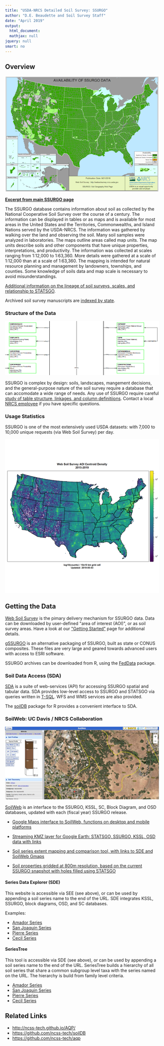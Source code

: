 ```yaml
---
title: "USDA-NRCS Detailed Soil Survey: SSURGO"
author: "D.E. Beaudette and Soil Survey Staff"
date: "April 2019"
output:
  html_document:
  mathjax: null
jquery: null
smart: no
---
```

  

  
## Overview

![](static-images/ssurgo-status.jpg)

**[Excerpt from main SSURGO page](https://www.nrcs.usda.gov/wps/portal/nrcs/detail/soils/survey/geo/?cid=nrcs142p2_053627)**

The SSURGO database contains information about soil as collected by the National Cooperative Soil Survey over the course of a century. The information can be displayed in tables or as maps and is available for most areas in the United States and the Territories, Commonwealths, and Island Nations served by the USDA-NRCS. The information was gathered by walking over the land and observing the soil. Many soil samples were analyzed in laboratories. The maps outline areas called map units. The map units describe soils and other components that have unique properties, interpretations, and productivity. The information was collected at scales ranging from 1:12,000 to 1:63,360. More details were gathered at a scale of 1:12,000 than at a scale of 1:63,360. The mapping is intended for natural resource planning and management by landowners, townships, and counties. Some knowledge of soils data and map scale is necessary to avoid misunderstandings.

[Additional information on the lineage of soil surveys, scales, and relationship to STATSGO](https://www.nrcs.usda.gov/wps/portal/nrcs/detail/soils/survey/geo/?cid=nrcs142p2_053626).

Archived soil survey manuscripts are [indexed by state](http://www.nrcs.usda.gov/wps/portal/nrcs/soilsurvey/soils/survey/state/).

### Structure of the Data
![](static-images/ssurgo-structure-demo.png)

SSURGO is complex by design: soils, landscapes, mangement decisions, and the general-purpose nature of the soil survey require a database that can accomodate a wide range of needs. Any use of SSURGO require careful [study of table structure, linkages, and column definitiions](https://www.nrcs.usda.gov/wps/portal/nrcs/detail/soils/survey/geo/?cid=nrcs142p2_053631). Contact a local [NRCS employee](https://www.nrcs.usda.gov/wps/portal/nrcs/main/national/contact/) if you have specific questions.


### Usage Statistics
SSURGO is one of the most extensively used USDA datasets: with 7,000 to 10,000 unique requests (via Web Soil Survey) per day.

![](static-images/WSS-AOI-density.png)





## Getting the Data

[Web Soil Survey](https://websoilsurvey.sc.egov.usda.gov/App/HomePage.htm) is the pimary delivery mechanism for SSURGO data. Data can be downloaded by user-defined "area of interest (AOI)", or as soil survey areas. Have a look at our ["Getting Started"](https://websoilsurvey.nrcs.usda.gov/app/GettingStarted.htm) page for additional details.

[gSSURGO](https://www.nrcs.usda.gov/wps/portal/nrcs/detail/soils/survey/geo/?cid=nrcs142p2_053628) is an alternative packaging of SSURGO, built as state or CONUS composites. These files are very large and geared towards advanced users with access to ESRI software.

SSURGO archives can be downloaded from R, using the [FedData](http://ropensci.github.io/FedData/) package.


### Soil Data Access (SDA)

[SDA](https://sdmdataaccess.nrcs.usda.gov/) is a suite of web-services (API) for accessing SSURGO spatial and tabular data. SDA provides low-level access to SSURGO and STATSGO via queries written in [T-SQL](https://technet.microsoft.com/en-us/library/bb264565(v=sql.90).aspx). WFS and WMS services are also provided.

The [soilDB](http://ncss-tech.github.io/AQP/soilDB/SDA-tutorial.html) package for R provides a convenient interface to SDA. 



### SoilWeb: UC Davis / NRCS Collaboration

![](static-images/soilweb-gmap-example.jpg)

[SoilWeb](https://casoilresource.lawr.ucdavis.edu/soilweb-apps) is an interface to the SSURGO, KSSL, SC, Block Diagram, and OSD databases, updated with each (fiscal year) SSURGO release.

   * [Google Maps interface to SoilWeb, functions on desktop and mobile platforms](http://casoilresource.lawr.ucdavis.edu/gmap/)
   
   * [Streaming KMZ layer for Google Earth: STATSGO, SSURGO, KSSL, OSD data with links](http://casoilresource.lawr.ucdavis.edu/soil_web/kml/SoilWeb.kmz)
   
   * [Soil series extent mapping and comparison tool, with links to SDE and SoilWeb Gmaps](http://casoilresource.lawr.ucdavis.edu/see/)
   
   * [Soil properties gridded at 800m resolution, based on the current SSURGO snapshot with holes filled using STATSGO](http://casoilresource.lawr.ucdavis.edu/soil-properties/)



#### Series Data Explorer (SDE)
This website is accessible via SEE (see above), or can be used by appending a soil series name to the end of the URL. SDE integrates KSSL, SSURGO, block diagrams, OSD, and SC databases.

Examples:

  * [Amador Series](http://casoilresource.lawr.ucdavis.edu/sde/?series=amador)
  * [San Joaquin Series](https://casoilresource.lawr.ucdavis.edu/sde/?series=san%20joaquin)
  * [Pierre Series](https://casoilresource.lawr.ucdavis.edu/sde/?series=pierre)
  * [Cecil Series](https://casoilresource.lawr.ucdavis.edu/sde/?series=cecil)


#### SeriesTree
This tool is accessible via SDE (see above), or can be used by appending a soil series name to the end of the URL. SeriesTree builds a hierarchy of all soil series that share a common subgroup level taxa with the series named on the URL. The hierarchy is build from family level criteria.


  * [Amador Series](http://soilmap2-1.lawr.ucdavis.edu/seriesTree/index.php?series=amador)
  * [San Joaquin Series](http://soilmap2-1.lawr.ucdavis.edu/seriesTree/index.php?series=san%20joaquin)
  * [Pierre Series](http://soilmap2-1.lawr.ucdavis.edu/seriesTree/index.php?series=pierre)
  * [Cecil Series](http://soilmap2-1.lawr.ucdavis.edu/seriesTree/index.php?series=cecil)



## Related Links

   * http://ncss-tech.github.io/AQP/
   * https://github.com/ncss-tech/soilDB
   * https://github.com/ncss-tech/aqp
   
   












